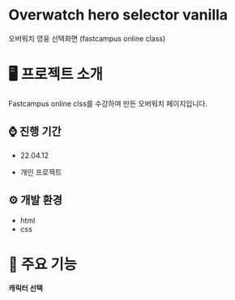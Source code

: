 # Overwatch hero selector vanilla

오버워치 영웅 선택화면 (fastcampus online class)

# 🖥 프로젝트 소개

Fastcampus online clss를 수강하며 만든 오버워치 페이지입니다.

## ⌚ 진행 기간

- 22.04.12

- 개인 프로젝트

## ⚙ 개발 환경

- html
- css

# 📌 주요 기능

**캐릭터 선택**
